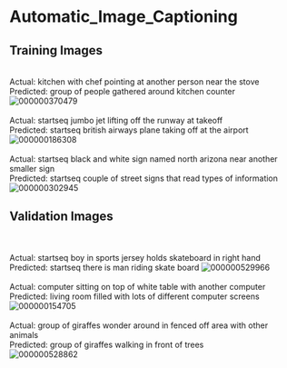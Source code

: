 # Automatic_Image_Captioning

## Training Images
<br>Actual:    kitchen with chef pointing at another person near the stove
<br>Predicted:  group of people gathered around kitchen counter
![000000370479](https://user-images.githubusercontent.com/30891813/49959423-84ba0a80-ff33-11e8-8729-2dab72b1d581.jpg)
<br><br>Actual:    startseq jumbo jet lifting off the runway at takeoff
<br>Predicted:  startseq british airways plane taking off at the airport
![000000186308](https://user-images.githubusercontent.com/30891813/49959445-956a8080-ff33-11e8-902a-8dc2de02bf8e.jpg)
<br><br>Actual:    startseq black and white sign named north arizona near another smaller sign
<br>Predicted:  startseq couple of street signs that read types of information
![000000302945](https://user-images.githubusercontent.com/30891813/49959517-c945a600-ff33-11e8-9352-b643f95e40e5.jpg)
## Validation Images
<br><br>Actual:    startseq boy in sports jersey holds skateboard in right hand
<br>Predicted:  startseq there is man riding skate board
![000000529966](https://user-images.githubusercontent.com/30891813/49959552-dc587600-ff33-11e8-87d5-f63fe0e1a86c.jpg)
<br><br>Actual:    computer sitting on top of white table with another computer
<br>Predicted:  living room filled with lots of different computer screens
![000000154705](https://user-images.githubusercontent.com/30891813/49959564-e8dcce80-ff33-11e8-8405-2e8abdd2a870.jpg)
<br><br>Actual:    group of giraffes wonder around in fenced off area with other animals
<br>Predicted:  group of giraffes walking in front of trees<br>
![000000528862](https://user-images.githubusercontent.com/30891813/49959578-f72aea80-ff33-11e8-85d3-5b1a0da35e11.jpg)

